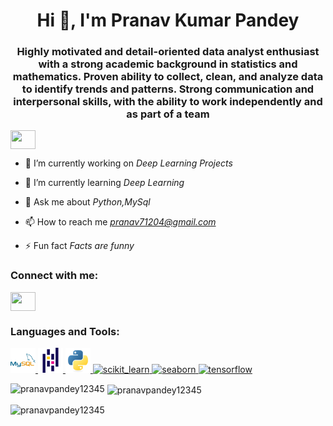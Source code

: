 


<h1 align="center">Hi 👋, I'm Pranav Kumar Pandey </h1>
<h3 align="center"> Highly	motivated	and	detail-oriented	data	analyst	enthusiast	with	a	strong	academic	background	in	statistics
 and	mathematics.	Proven	ability	to	collect,	clean,	and	analyze	data	to	identify	trends	and	patterns.	Strong
 communication	and	interpersonal	skills,	with	the	ability	to	work	independently	and	as	part	of	a	team </h3>
 <img align="center" src="https://camo.githubusercontent.com/e3984754a38d82374440238f4599459311dfdfaebbee681b36c5ae8edf5a2e6c/68747470733a2f2f6d656469612e67697068792e636f6d2f6d656469612f4c615670304179715235624773433543626d2f67697068792e676966" height="30" width="40" />


<!-- <img align="right" alt="Coding" width="400" src="https://www.google.com/imgres?q=computer%20science%20engineer%20emoji&imgurl=https%3A%2F%2Fwww.crio.do%2Fblog%2Fcontent%2Fimages%2Fsize%2Fw300%2F2020%2F09%2FSep_01.png&imgrefurl=https%3A%2F%2Fwww.crio.do%2Fblog%2Fmini-projects-for-computer-science-engineers%2F&docid=HBx9xipBz4GFGM&tbnid=CmhXl7uqJiLBdM&vet=12ahUKEwjY7biyr-eNAxURsVYBHdKcKxUQM3oFCIYBEAA..i&w=300&h=169&hcb=2&ved=2ahUKEwjY7biyr-eNAxURsVYBHdKcKxUQM3oFCIYBEAA">
<br /> -->


- 🔭 I’m currently working on *Deep Learning Projects*

- 🌱 I’m currently learning *Deep Learning*

- 💬 Ask me about *Python,MySql*

- 📫 How to reach me *pranav71204@gmail.com*

- ⚡ Fun fact *Facts are funny*

<h3 align="left">Connect with me:</h3>
<p align="left">

<a href="https://linkedin.com/in/pranav-kumar-pandey-245885227" target="blank"><img align="center" src="https://raw.githubusercontent.com/rahuldkjain/github-profile-readme-generator/master/src/images/icons/Social/linked-in-alt.svg" height="30" width="40" /></a>


<h3 align="left">Languages and Tools:</h3>
<p align="left"> <a href="https://www.mysql.com/" target="_blank" rel="noreferrer"> <img src="https://raw.githubusercontent.com/devicons/devicon/master/icons/mysql/mysql-original-wordmark.svg" alt="mysql" width="40" height="40"/> </a> <a href="https://pandas.pydata.org/" target="_blank" rel="noreferrer"> <img src="https://raw.githubusercontent.com/devicons/devicon/2ae2a900d2f041da66e950e4d48052658d850630/icons/pandas/pandas-original.svg" alt="pandas" width="40" height="40"/> </a> <a href="https://www.python.org" target="_blank" rel="noreferrer"> <img src="https://raw.githubusercontent.com/devicons/devicon/master/icons/python/python-original.svg" alt="python" width="40" height="40"/> </a> <a href="https://scikit-learn.org/" target="_blank" rel="noreferrer"> <img src="https://upload.wikimedia.org/wikipedia/commons/0/05/Scikit_learn_logo_small.svg" alt="scikit_learn" width="40" height="40"/> </a> <a href="https://seaborn.pydata.org/" target="_blank" rel="noreferrer"> <img src="https://seaborn.pydata.org/_images/logo-mark-lightbg.svg" alt="seaborn" width="40" height="40"/> </a> <a href="https://www.tensorflow.org" target="_blank" rel="noreferrer"> <img src="https://www.vectorlogo.zone/logos/tensorflow/tensorflow-icon.svg" alt="tensorflow" width="40" height="40"/> </a> </p>

<p><img align="left" src="https://github-readme-stats.vercel.app/api/top-langs?username=pranavpandey12345&show_icons=true&locale=en&layout=compact" alt="pranavpandey12345" /></p>

<p>&nbsp;<img align="center" src="https://github-readme-stats.vercel.app/api?username=pranavpandey12345&show_icons=true&locale=en" alt="pranavpandey12345" /></p>

<p><img align="center" src="https://github-readme-streak-stats.herokuapp.com/?user=pranavpandey12345&" alt="pranavpandey12345" /></p>
